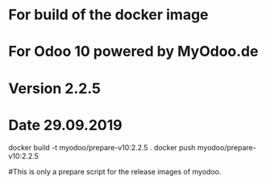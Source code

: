 # For build of the docker image
# For Odoo 10 powered by MyOdoo.de
# Version 2.2.5
# Date 29.09.2019
docker build -t myodoo/prepare-v10:2.2.5 .
docker push myodoo/prepare-v10:2.2.5

#This is only a prepare script for the release images of myodoo.
